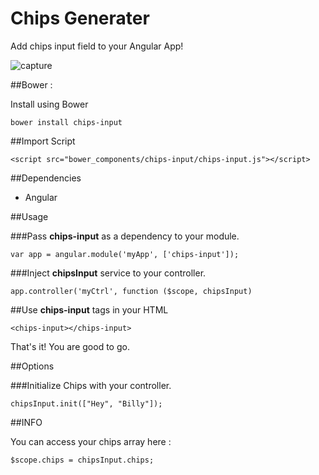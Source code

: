 # Chips Generater
Add chips input field to your Angular App!

![capture](https://cloud.githubusercontent.com/assets/14832322/20634354/01f8a3dc-b376-11e6-90b3-2de59dd10b72.JPG)

##Bower :

Install using Bower

`bower install chips-input`

##Import Script

`<script src="bower_components/chips-input/chips-input.js"></script>`

##Dependencies

- Angular

##Usage

###Pass **chips-input** as a dependency to your module.

`var app = angular.module('myApp', ['chips-input']);`

###Inject **chipsInput** service to your controller.

`app.controller('myCtrl', function ($scope, chipsInput)`

##Use **chips-input** tags in your HTML

`<chips-input></chips-input>`

That's it! You are good to go.

##Options

###Initialize Chips with your controller.

`chipsInput.init(["Hey", "Billy"]);`

##INFO

You can access your chips array here : 

`$scope.chips = chipsInput.chips;`
